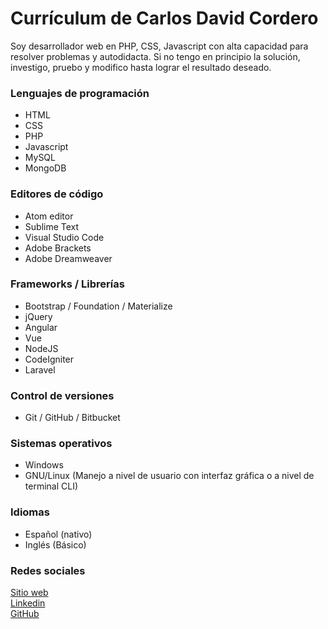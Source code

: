 # Currículum de Carlos David Cordero
Soy desarrollador web en PHP, CSS, Javascript con alta capacidad para resolver problemas y autodidacta.  Si no tengo en principio la solución, investigo, pruebo y modifico hasta lograr el resultado deseado.

### Lenguajes de programación
* HTML
* CSS
* PHP
* Javascript
* MySQL
* MongoDB

### Editores de código
* Atom editor
* Sublime Text
* Visual Studio Code
* Adobe Brackets
* Adobe Dreamweaver

### Frameworks / Librerías
* Bootstrap / Foundation / Materialize
* jQuery
* Angular
* Vue
* NodeJS
* CodeIgniter
* Laravel

### Control de versiones
* Git / GitHub / Bitbucket

### Sistemas operativos
* Windows
* GNU/Linux (Manejo a nivel de usuario con interfaz gráfica o a nivel de terminal CLI)

### Idiomas
* Español (nativo)
* Inglés (Básico)

### Redes sociales
[Sitio web](http://corderoweb.com)  
[Linkedin](http://linkedin.com/in/carlosdcordero)  
[GitHub](http://github.com/carlosdcordero)
